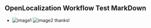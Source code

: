 ## OpenLocalization Workflow Test MarkDown
* ![image1](.\f423694f-6821-421e-b484-2178bffa55bf.PNG)   ![image2](.\38034af7-082a-456c-8dfa-d7cd5d02e7fe.png) 
thanks!